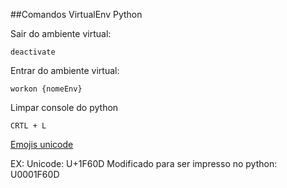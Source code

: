 ##Comandos VirtualEnv Python

Sair do ambiente virtual:
```
deactivate
```

Entrar do ambiente virtual:
```
workon {nomeEnv}
```

Limpar console do python
```
CRTL + L
```

[Emojis unicode](https://apps.timwhitlock.info/emoji/tables/unicode)

EX:
 Unicode: U+1F60D
 Modificado para ser impresso no python: U0001F60D
